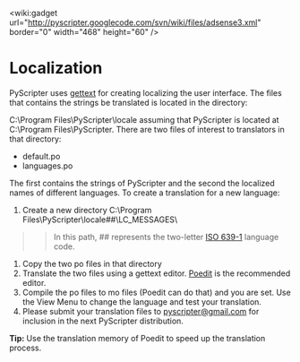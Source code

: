 &lt;wiki:gadget url="http://pyscripter.googlecode.com/svn/wiki/files/adsense3.xml" border="0" width="468" height="60" /&gt;

# Localization #

PyScripter uses [gettext](http://www.gnu.org/software/gettext/) for creating localizing the user interface. The files that contains the strings be translated is located in the directory:

C:\Program Files\PyScripter\locale
assuming that PyScripter is located at C:\Program Files\PyScripter\.
There are two files of interest to translators in that directory:
  * default.po
  * languages.po

The first contains the strings of PyScripter and the second the localized names of different languages.
To create a translation for a new language:
  1. Create a new directory  C:\Program Files\PyScripter\locale\##\LC\_MESSAGES\
> > In this path, ## represents the two-letter [ISO 639-1](http://www.loc.gov/standards/iso639-2/php/code_list.php) language code.
  1. Copy the two po files in that directory
  1. Translate the two files using a gettext editor. [Poedit](http://www.poedit.net/) is the recommended editor.
  1. Compile the po files to mo files (Poedit can do that) and you are set. Use the View Menu to change the language and test your translation.
  1. Please submit your translation files to pyscripter@gmail.com for inclusion in the next PyScripter distribution.

**Tip:** Use the translation memory of Poedit to speed up the translation process.